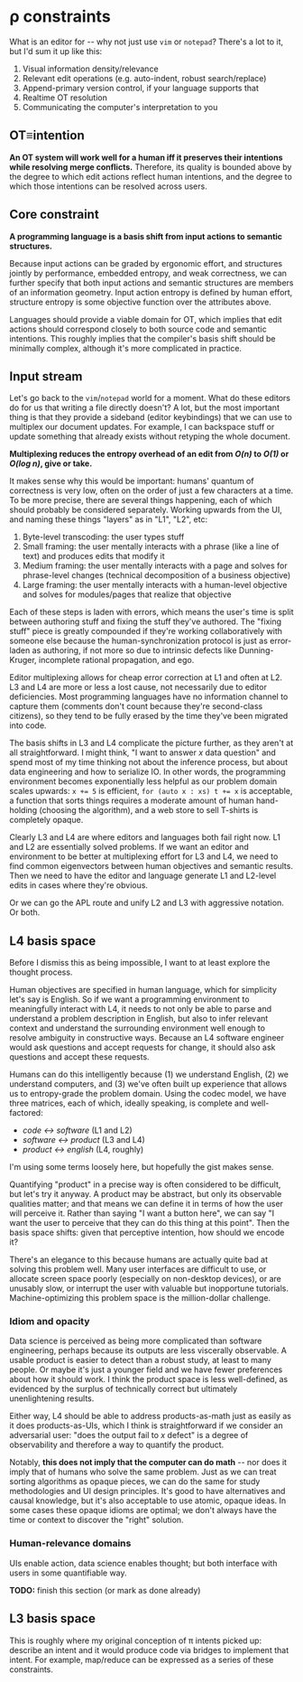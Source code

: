 # ρ constraints
What is an editor for -- why not just use `vim` or `notepad`? There's a lot to it, but I'd sum it up like this:

1. Visual information density/relevance
2. Relevant edit operations (e.g. auto-indent, robust search/replace)
3. Append-primary version control, if your language supports that
4. Realtime OT resolution
5. Communicating the computer's interpretation to you


## OT≡intention
**An OT system will work well for a human iff it preserves their intentions while resolving merge conflicts.** Therefore, its quality is bounded above by the degree to which edit actions reflect human intentions, and the degree to which those intentions can be resolved across users.


## Core constraint
**A programming language is a basis shift from input actions to semantic structures.**

Because input actions can be graded by ergonomic effort, and structures jointly by performance, embedded entropy, and weak correctness, we can further specify that both input actions and semantic structures are members of an information geometry. Input action entropy is defined by human effort, structure entropy is some objective function over the attributes above.

Languages should provide a viable domain for OT, which implies that edit actions should correspond closely to both source code and semantic intentions. This roughly implies that the compiler's basis shift should be minimally complex, although it's more complicated in practice.


## Input stream
Let's go back to the `vim`/`notepad` world for a moment. What do these editors do for us that writing a file directly doesn't? A lot, but the most important thing is that they provide a sideband (editor keybindings) that we can use to multiplex our document updates. For example, I can backspace stuff or update something that already exists without retyping the whole document.

**Multiplexing reduces the entropy overhead of an edit from _O(n)_ to _O(1)_ or _O(log n)_, give or take.**

It makes sense why this would be important: humans' quantum of correctness is very low, often on the order of just a few characters at a time. To be more precise, there are several things happening, each of which should probably be considered separately. Working upwards from the UI, and naming these things "layers" as in "L1", "L2", etc:

1. Byte-level transcoding: the user types stuff
2. Small framing: the user mentally interacts with a phrase (like a line of text) and produces edits that modify it
3. Medium framing: the user mentally interacts with a page and solves for phrase-level changes (technical decomposition of a business objective)
4. Large framing: the user mentally interacts with a human-level objective and solves for modules/pages that realize that objective

Each of these steps is laden with errors, which means the user's time is split between authoring stuff and fixing the stuff they've authored. The "fixing stuff" piece is greatly compounded if they're working collaboratively with someone else because the human-synchronization protocol is just as error-laden as authoring, if not more so due to intrinsic defects like Dunning-Kruger, incomplete rational propagation, and ego.

Editor multiplexing allows for cheap error correction at L1 and often at L2. L3 and L4 are more or less a lost cause, not necessarily due to editor deficiencies. Most programming languages have no information channel to capture them (comments don't count because they're second-class citizens), so they tend to be fully erased by the time they've been migrated into code.

The basis shifts in L3 and L4 complicate the picture further, as they aren't at all straightforward. I might think, "I want to answer _x_ data question" and spend most of my time thinking not about the inference process, but about data engineering and how to serialize IO. In other words, the programming environment becomes exponentially less helpful as our problem domain scales upwards: `x += 5` is efficient, `for (auto x : xs) t += x` is acceptable, a function that sorts things requires a moderate amount of human hand-holding (choosing the algorithm), and a web store to sell T-shirts is completely opaque.

Clearly L3 and L4 are where editors and languages both fail right now. L1 and L2 are essentially solved problems. If we want an editor and environment to be better at multiplexing effort for L3 and L4, we need to find common eigenvectors between human objectives and semantic results. Then we need to have the editor and language generate L1 and L2-level edits in cases where they're obvious.

Or we can go the APL route and unify L2 and L3 with aggressive notation. Or both.


## L4 basis space
Before I dismiss this as being impossible, I want to at least explore the thought process.

Human objectives are specified in human language, which for simplicity let's say is English. So if we want a programming environment to meaningfully interact with L4, it needs to not only be able to parse and understand a problem description in English, but also to infer relevant context and understand the surrounding environment well enough to resolve ambiguity in constructive ways. Because an L4 software engineer would ask questions and accept requests for change, it should also ask questions and accept these requests.

Humans can do this intelligently because (1) we understand English, (2) we understand computers, and (3) we've often built up experience that allows us to entropy-grade the problem domain. Using the codec model, we have three matrices, each of which, ideally speaking, is complete and well-factored:

+ _code ↔ software_ (L1 and L2)
+ _software ↔ product_ (L3 and L4)
+ _product ↔ english_ (L4, roughly)

I'm using some terms loosely here, but hopefully the gist makes sense.

Quantifying "product" in a precise way is often considered to be difficult, but let's try it anyway. A product may be abstract, but only its observable qualities matter; and that means we can define it in terms of how the user will perceive it. Rather than saying "I want a button here", we can say "I want the user to perceive that they can do this thing at this point". Then the basis space shifts: given that perceptive intention, how should we encode it?

There's an elegance to this because humans are actually quite bad at solving this problem well. Many user interfaces are difficult to use, or allocate screen space poorly (especially on non-desktop devices), or are unusably slow, or interrupt the user with valuable but inopportune tutorials. Machine-optimizing this problem space is the million-dollar challenge.


### Idiom and opacity
Data science is perceived as being more complicated than software engineering, perhaps because its outputs are less viscerally observable. A usable product is easier to detect than a robust study, at least to many people. Or maybe it's just a younger field and we have fewer preferences about how it should work. I think the product space is less well-defined, as evidenced by the surplus of technically correct but ultimately unenlightening results.

Either way, L4 should be able to address products-as-math just as easily as it does products-as-UIs, which I think is straightforward if we consider an adversarial user: "does the output fail to _x_ defect" is a degree of observability and therefore a way to quantify the product.

Notably, **this does not imply that the computer can do math** -- nor does it imply that of humans who solve the same problem. Just as we can treat sorting algorithms as opaque pieces, we can do the same for study methodologies and UI design principles. It's good to have alternatives and causal knowledge, but it's also acceptable to use atomic, opaque ideas. In some cases these opaque idioms are optimal; we don't always have the time or context to discover the "right" solution.


### Human-relevance domains
UIs enable action, data science enables thought; but both interface with users in some quantifiable way.

**TODO:** finish this section (or mark as done already)


## L3 basis space
This is roughly where my original conception of π intents picked up: describe an intent and it would produce code via bridges to implement that intent. For example, map/reduce can be expressed as a series of these constraints.
